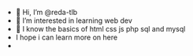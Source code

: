 - 👋 Hi, I’m @reda-tlb
- 👀 I’m interested in learning web dev
- 🌱 I know the basics of html css js php sql and mysql
- I hope i can learn more on here
- 


<!---
reda-tlb/reda-tlb is a ✨ special ✨ repository because its `README.md` (this file) appears on your GitHub profile.
You can click the Preview link to take a look at your changes.
--->
